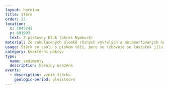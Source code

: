 ```yaml
---
layout: hornina
title: štěrk
order: 23
location:
  x: 1045241
  y: 691993
  text: Z pískovny Kluk (okres Nymburk)
material: Ze zakulacených úlomků různých vyvřelých a metamorfovaných hornin.
usage: Štěrk se spolu s pískem těží, pere se (zbavuje se částeček jílu), zrna štěrku a písku se třídí podle velikosti. Používají se jako plnivo do betonových a asfaltových směsí a pro další účely ve stavebnictví.
category: kvartérní pokryv
type:
  name: sedimenty
  description: horniny usazené
events:
  - description: vznik štěrku
    geologic-period: pleistocen
---
```


